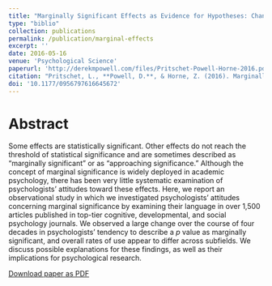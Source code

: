 ```yaml
---
title: "Marginally Significant Effects as Evidence for Hypotheses: Changing Attitudes Over Four Decades"
type: "biblio"
collection: publications
permalink: /publication/marginal-effects
excerpt: ''
date: 2016-05-16
venue: 'Psychological Science'
paperurl: 'http://derekmpowell.com/files/Pritschet-Powell-Horne-2016.pdf'
citation: "Pritschet, L., **Powell, D.**, & Horne, Z. (2016). Marginally significant effects as evidence for hypotheses: Changing attitudes over four decades. *Psychological Science*, *27*(7), 1036-1042."
doi: '10.1177/0956797616645672'
---
```


# Abstract

Some effects are statistically significant. Other effects do not reach the threshold of statistical significance and are sometimes described as “marginally significant” or as “approaching significance.” Although the concept of marginal significance is widely deployed in academic psychology, there has been very little systematic examination of psychologists’ attitudes toward these effects. Here, we report an observational study in which we investigated psychologists’ attitudes concerning marginal significance by examining their language in over 1,500 articles published in top-tier cognitive, developmental, and social psychology journals. We observed a large change over the course of four decades in psychologists’ tendency to describe a *p* value as marginally significant, and overall rates of use appear to differ across subfields. We discuss possible explanations for these findings, as well as their implications for psychological research.

[Download paper as PDF](http://derekmpowell.com/files/Pritschet-Powell-Horne-2016.pdf)

